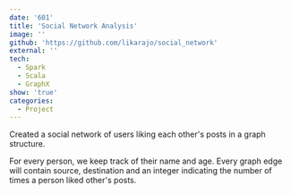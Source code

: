 ```yaml
---
date: '601'
title: 'Social Network Analysis'
image: ''
github: 'https://github.com/likarajo/social_network'
external: ''
tech:
  - Spark
  - Scala
  - GraphX
show: 'true'
categories:
  - Project
---
```


Created a social network of users liking each other's posts in a graph structure. 
<!--more-->
For every person, we keep track of their name and age. Every graph edge will contain source, destination and an integer indicating the number of times a person liked other's posts.